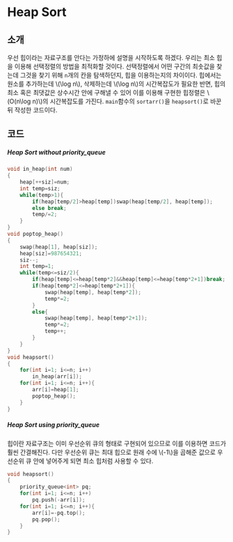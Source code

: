 # Heap Sort

## 소개

우선 힙이라는 자료구조를 안다는 가정하에 설명을 시작하도록 하겠다. 우리는 최소 힙을 이용해 선택정렬의 방법을 최적화할 것이다. 선택정렬에서 어떤 구간의 최솟값을 찾는데 그것을 찾기 위해 `n`개의 칸을 탐색하던지, 힙을 이용하는지의 차이이다. 힙에서는 원소를 추가하는데 \\(\log n\\), 삭제하는데 \\(\log n\\)의 시간복잡도가 필요한 반면, 힙의 최소 혹은 최댓값은 상수시간 안에 구해낼 수 있어 이를 이용해 구현한 힙정렬은 \\(O(n\log n)\\)의 시간복잡도를 가진다. `main`함수의 `sortarr()`을 `heapsort()`로 바꾼 뒤 작성한 코드이다.

## 코드

##### Heap Sort without priority_queue

```c++
void in_heap(int num)
{
    heap[++siz]=num;
    int temp=siz;
    while(temp>1){
        if(heap[temp/2]>heap[temp])swap(heap[temp/2], heap[temp]);
        else break;
        temp/=2;
    }
}
void poptop_heap()
{
    swap(heap[1], heap[siz]);
    heap[siz]=987654321;
    siz--;
    int temp=1;
    while(temp<=siz/2){
        if(heap[temp]<=heap[temp*2]&&heap[temp]<=heap[temp*2+1])break;
        if(heap[temp*2]<=heap[temp*2+1]){
            swap(heap[temp], heap[temp*2]);
            temp*=2;
        }
        else{
            swap(heap[temp], heap[temp*2+1]);
            temp*=2;
            temp++;
        }
    }
}
void heapsort()
{
    for(int i=1; i<=n; i++)
        in_heap(arr[i]);
    for(int i=1; i<=n; i++){
        arr[i]=heap[1];
        poptop_heap();
    }
}
```

##### Heap Sort using priority_queue

힙이란 자료구조는 이미 우선순위 큐의 형태로 구현되어 있으므로 이를 이용하면 코드가 훨씬 간결해진다. 다만 우선순위 큐는 최대 힙으로 원래 수에 \\(-1\\)을 곱해준 값으로 우선순위 큐 안에 넣어주게 되면 최소 힙처럼 사용할 수 있다.

```c++
void heapsort()
{
    priority_queue<int> pq;
    for(int i=1; i<=n; i++)
        pq.push(-arr[i]);
    for(int i=1; i<=n; i++){
        arr[i]=-pq.top();
        pq.pop();
    }
}
```


